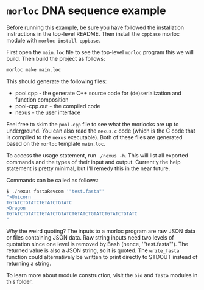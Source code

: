 # `morloc` DNA sequence example

Before running this example, be sure you have followed the installation
instructions in the top-level README. Then install the `cppbase` morloc module
with `morloc install cppbase`.

First open the `main.loc` file to see the top-level `morloc` program this we
will build. Then build the project as follows:

``` sh
morloc make main.loc
```

This should generate the following files:
 * pool.cpp - the generate C++ source code for (de)serialization and function composition 
 * pool-cpp.out - the compiled code
 * nexus - the user interface

Feel free to skim the `pool.cpp` file to see what the morlocks are up to
underground. You can also read the `nexus.c` code (which is the C code that is
compiled to the `nexus` executable). Both of these files are generated based on
the `morloc` template `main.loc`.

To access the usage statement, run `./nexus -h`. This will list all exported
commands and the types of their input and output. Currently the help statement
is pretty minimal, but I'll remedy this in the near future.

Commands can be called as follows:

``` sh
$ ./nexus fastaRevcom '"test.fasta"'
">Unicorn
TGTATCTGTATCTGTATCTGTATC
>Dragon
TGTATCTGTATCTGTATCTGTATCTGTATCTGTATCTGTATCTGTATC
"
```

Why the weird quoting? The inputs to a morloc program are raw JSON data or files
containing JSON data. Raw string inputs need two levels of quotation since one
level is removed by Bash (hence, '"test.fasta"'). The returned value is also a
JSON string, so it is quoted. The `write_fasta` function could alternatively be
written to print directly to STDOUT instead of returning a string.

To learn more about module construction, visit the `bio` and `fasta` modules in
this folder.
